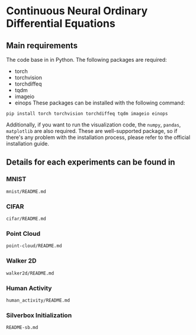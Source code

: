 # Continuous Neural Ordinary Differential Equations

## Main requirements
The code base in in Python. The following packages are required:
- torch
- torchvision
- torchdiffeq
- tqdm
- imageio
- einops
These packages can be installed with the following command:
```
pip install torch torchvision torchdiffeq tqdm imageio einops
```
Additionally, if you want to run the visualization code, the ```numpy```, ```pandas```, ```matplotlib``` are also required. These are well-supported package, so if there's any problem with the installation process, please refer to the official installation guide.

## Details for each experiments can be found in
### MNIST
```
mnist/README.md
```
### CIFAR
```
cifar/README.md
```
### Point Cloud
```
point-cloud/README.md
```
### Walker 2D
```
walker2d/README.md
```
### Human Activity
```
human_activity/README.md
```
### Silverbox Initialization
```
README-sb.md
```